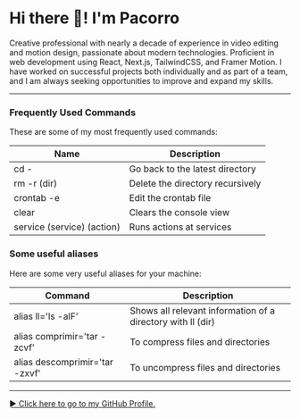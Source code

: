 # Hi there 👋! I'm Pacorro

Creative professional with nearly a decade of experience in video editing and motion design, passionate about modern technologies. Proficient in web development using React, Next.js, TailwindCSS, and Framer Motion. I have worked on successful projects both individually and as part of a team, and I am always seeking opportunities to improve and expand my skills.

---

### Frequently Used Commands

These are some of my most frequently used commands:

| Name                       | Description                      |
|----------------------------|----------------------------------|
| cd -                       | Go back to the latest directory  |
| rm -r (dir)                | Delete the directory recursively |
| crontab -e                 | Edit the crontab file            |
| clear                      | Clears the console view          |
| service (service) (action) | Runs actions at services         |

### Some useful aliases

Here are some very useful aliases for your machine:

| Command                        | Description                                                 |
|--------------------------------|-------------------------------------------------------------|
| alias ll='ls -alF'             | Shows all relevant information of a directory with ll (dir) |
| alias comprimir='tar -zcvf'    | To compress files and directories                           |
| alias descomprimir='tar -zxvf' | To uncompress files and directories                         |

---

[► Click here to go to my GitHub Profile.](https://github.com/pacorroX)
